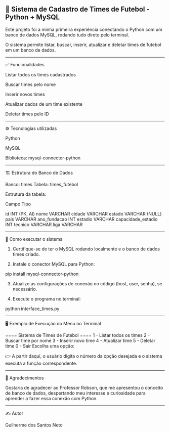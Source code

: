 🐍 Sistema de Cadastro de Times de Futebol - Python + MySQL
---

Este projeto foi a minha primeira experiência conectando o Python com um banco de dados MySQL, rodando tudo direto pelo terminal.

O sistema permite listar, buscar, inserir, atualizar e deletar times de futebol em um banco de dados.


---

✅ Funcionalidades

Listar todos os times cadastrados

Buscar times pelo nome

Inserir novos times

Atualizar dados de um time existente

Deletar times pelo ID



---

⚙️ Tecnologias utilizadas

Python

MySQL

Biblioteca: mysql-connector-python



---

🏗️ Estrutura do Banco de Dados

Banco: times
Tabela: times_futebol

Estrutura da tabela:

Campo	Tipo

id	INT (PK, AI)
nome	VARCHAR
cidade	VARCHAR
estado	VARCHAR (NULL)
pais	VARCHAR
ano_fundacao	INT
estadio	VARCHAR
capacidade_estadio	INT
tecnico	VARCHAR
liga	VARCHAR



---

🚀 Como executar o sistema

1. Certifique-se de ter o MySQL rodando localmente e o banco de dados times criado.


2. Instale o conector MySQL para Python:



pip install mysql-connector-python

3. Atualize as configurações de conexão no código (host, user, senha), se necessário.


4. Execute o programa no terminal:



python interface_times.py


---

🖥️ Exemplo de Execução do Menu no Terminal

==== Sistema de Times de Futebol ====
1 - Listar todos os times
2 - Buscar time por nome
3 - Inserir novo time
4 - Atualizar time
5 - Deletar time
0 - Sair
Escolha uma opção:

👉 A partir daqui, o usuário digita o número da opção desejada e o sistema executa a função correspondente.


---

🙏 Agradecimentos

Gostaria de agradecer ao Professor Robson, que me apresentou o conceito de banco de dados, despertando meu interesse e curiosidade para aprender a fazer essa conexão com Python.


---

✍️ Autor

Guilherme dos Santos Neto
